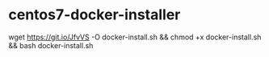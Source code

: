 # centos7-docker-installer

wget https://git.io/JfvVS -O docker-install.sh && chmod +x docker-install.sh &&  bash docker-install.sh


